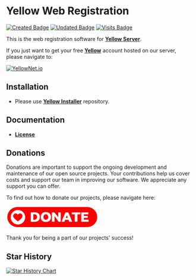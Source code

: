 # Yellow Web Registration

[![Created Badge](https://badges.pufler.dev/created/libersoft-org/yellow-registration-web)](https://badges.pufler.dev) [![Updated Badge](https://badges.pufler.dev/updated/libersoft-org/yellow-registration-web)](https://badges.pufler.dev) [![Visits Badge](https://badges.pufler.dev/visits/libersoft-org/yellow-registration-web)](https://badges.pufler.dev)

This is the web registration software for [**Yellow Server**](https://github.com/libersoft-org/yellow-server/).

If you just want to get your free [**Yellow**](https://yellow.libersoft.org) account hosted on our server, please navigate to:

[![YellowNet.io](https://raw.githubusercontent.com/libersoft-org/odtp-documentation/main/logo.png)](https://yellownet.io)

## Installation

- Please use [**Yellow Installer**](https://github.com/libersoft-org/yellow-install/) repository.

## Documentation

- [**License**](./LICENSE)

## Donations

Donations are important to support the ongoing development and maintenance of our open source projects. Your contributions help us cover costs and support our team in improving our software. We appreciate any support you can offer.

To find out how to donate our projects, please navigate here:

[![Donate](https://raw.githubusercontent.com/libersoft-org/documents/main/donate.png)](https://libersoft.org/donations)

Thank you for being a part of our projects' success!

## Star History

[![Star History Chart](https://api.star-history.com/svg?repos=libersoft-org/yellow-registration-web&type=Date)](https://star-history.com/#libersoft-org/yellow-registration-web&Date)
